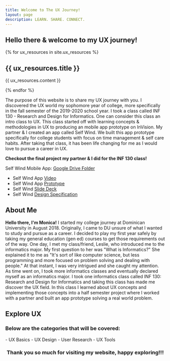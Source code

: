 ```yaml
---
title: Welcome to The UX Journey!
layout: page
description: LEARN. SHARE. CONNECT.
---
```

## **Hello there & welcome to my UX journey!**

{% for ux_resources in site.ux_resources %}
  <h2>{{ ux_resources.title }}</h2>
  <p>{{ ux_resources.content }}</p>
  <a href="{{ ux_resources.source }}" target="_blank"></a>
{% endfor %}

The purpose of this website is to share my UX journey with you. I discovered the UX world my sophomore year of college, more specifically in the fall semester of the 2019-2020 school year. I took a class called INF 130 - Research and Design for Informatics. One can consider this class an intro class to UX. This class started off with learning concepts & methodologies in UX to producing an mobile app prototype on InVision. My partner & I created an app called Self Wind. We built this app prototype specifically for college students with focus on time management & self care habits. After taking that class, it has been life changing for me as I would love to pursue a career in UX.

**Checkout the final project my partner & I did for the INF 130 class!**

Self Wind Mobile App: [Google Drive Folder](https://drive.google.com/drive/folders/1KDjBvgNL-90V-HWfQKFecQ_WxXeZktib?usp=sharing)
- Self Wind App [Video](https://www.youtube.com/watch?v=DKGHDoKX1iw&t=1s)
- Self Wind App [Prototype](https://projects.invisionapp.com/prototype/ck37tw6d6003qel01e3sxl391/play)
- Self Wind [Slide Deck](https://drive.google.com/file/d/1ckfrvSx-cHvsaztGnpVGXufCcoqpmLYt/view?usp=sharing)
- Self Wind [Design Specification](https://drive.google.com/file/d/1iNyZE5q3RhSJxcDvp8n3dlMNscotHS5S/view?usp=sharing)

## **About Me**
**Hello there, I'm Monica!** I started my college journey at Dominican University in August 2018. Originally, I came to DU unsure of what I wanted to study and pursue as a career. I decided to play my first year safely by taking my general education (gen ed) courses to get those requirements out of the way. One day, I met my class/friend, Leslie, who introduced me to the informatics major. My first question to her was "What is Informatics?" She explained it to me as "It's sort of like computer science, but less programming and more focused on problem solving and dealing with people." At that instant, I was very intrigued and she caught my attention. As time went on, I took more informatics classes and eventually declared myself as an informatics major. I took one informatics class called INF 130: Research and Design for Informatics and taking this class has made me discover the UX field. In this class I learned about UX concepts and implementing those concepts into a half semester project where I worked with a partner and built an app prototype solving a real world problem.

## **Explore UX**
<h3>Below are the categories that will be covered:</h3>
- UX Basics
- UX Design
- User Research
- UX Tools

### **<center>Thank you so much for visiting my website, happy exploring!!!</center>**
